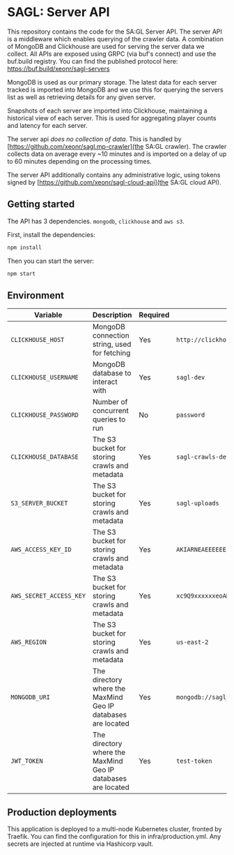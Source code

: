 # SAGL: Server API
This repository contains the code for the SA:GL Server API. The server API is a middleware which enables querying of the crawler data. A combination of MongoDB and Clickhouse are used for serving the server data we collect. All APIs are exposed using GRPC (via buf's connect) and use the buf.build registry. You can find the published protocol here: https://buf.build/xeonr/sagl-servers 

MongoDB is used as our primary storage. The latest data for each server tracked is imported into MongoDB and we use this for querying the servers list as well as retrieving details for any given server.

Snapshots of each server are imported into Clickhouse, maintaining a historical view of each server. This is used for aggregating player counts and latency for each server.

The server api *does no collection of data*. This is handled by [https://github.com/xeonr/sagl.mp-crawler](the SA:GL crawler). The crawler collects data on average every ~10 minutes and is imported on a delay of up to 60 minutes depending on the processing times.

The server API additionally contains any administrative logic, using tokens signed by [https://github.com/xeonr/sagl-cloud-api](the SA:GL cloud API). 

## Getting started
The API has 3 dependencies. `mongodb`, `clickhouse` and `aws s3`. 

First, install the dependencies:
```bash
npm install
```

Then you can start the server:
```bash
npm start
```

## Environment
| Variable                | Description                                                  | Required | Example                                    | Default |
|-------------------------|--------------------------------------------------------------|----------|--------------------------------------------|---------|
| `CLICKHOUSE_HOST`           | MongoDB connection string, used for fetching                 | Yes      | `http://clickhouse.local`                |         |
| `CLICKHOUSE_USERNAME`            | MongoDB database to interact with                            | Yes      | `sagl-dev`                                |         |
| `CLICKHOUSE_PASSWORD`     | Number of concurrent queries to run                          | No       | `password`                                       | `10`    |
| `CLICKHOUSE_DATABASE`         | The S3 bucket for storing crawls and metadata                | Yes      | `sagl-crawls-dev`                         |         |
| `S3_SERVER_BUCKET`         | The S3 bucket for storing crawls and metadata                | Yes      | `sagl-uploads`                         |         |
| `AWS_ACCESS_KEY_ID`     | The S3 bucket for storing crawls and metadata                | Yes      | `AKIARNEAEEEEEEEEEEEE`                     |         |
| `AWS_SECRET_ACCESS_KEY` | The S3 bucket for storing crawls and metadata                | Yes      | `xc9Q9xxxxxxeoAMY+xxxxxxbb3sjV/xxxxxxxxxx` |         |
| `AWS_REGION`            | The S3 bucket for storing crawls and metadata                | Yes      | `us-east-2`                                |         |
| `MONGODB_URI`         | The directory where the MaxMind Geo IP databases are located | Yes      | `mongodb://sagl_crawler:sekrit@mongodb.local:27017/sagl_dev`                                 |         |
| `JWT_TOKEN`         | The directory where the MaxMind Geo IP databases are located | Yes      | `test-token`                                 |         |

## Production deployments
This application is deployed to a multi-node Kubernetes cluster, fronted by Traefik. You can find the configuration for this in infra/production.yml. Any secrets are injected at runtime via Hashicorp vault.
